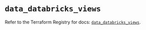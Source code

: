 # `data_databricks_views`

Refer to the Terraform Registry for docs: [`data_databricks_views`](https://registry.terraform.io/providers/databricks/databricks/1.48.1/docs/data-sources/views).

